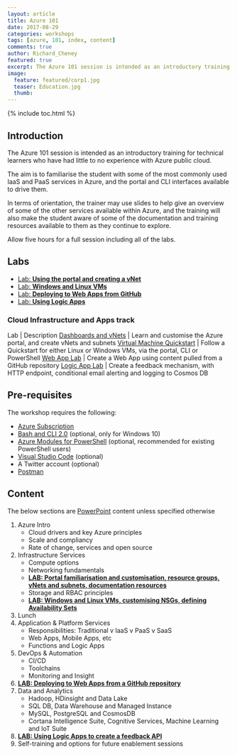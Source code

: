 ```yaml
---
layout: article
title: Azure 101
date: 2017-08-29
categories: workshops
tags: [azure, 101, index, content]
comments: true
author: Richard_Cheney
featured: true
excerpt: The Azure 101 session is intended as an introductory training for technical learners who have had little to no experience with Azure public cloud.
image:
  feature: featured/corp1.jpg
  teaser: Education.jpg
  thumb: 
---
```

{% include toc.html %}

## Introduction
The Azure 101 session is intended as an introductory training for technical learners who have had little to no experience with Azure public cloud.

The aim is to familiarise the student with some of the most commonly used IaaS and PaaS services in Azure, and the portal and CLI interfaces available to drive them.

In terms of orientation, the trainer may use slides to help give an overview of some of the other services available within Azure, and the training will also make the student aware of some of the documentation and training resources available to them as they continue to explore.

Allow five hours for a full session including all of the labs.  

## Labs
* [Lab: **Using the portal and creating a vNet**](./PortalLab/#introduction)
* [Lab: **Windows and Linux VMs**](./VMLab/#introduction)
* [Lab: **Deploying to Web Apps from GitHub**](./WebAppLab/#introduction)
* [Lab: **Using Logic Apps**](./LogicAppLab/#introduction)

### **Cloud Infrastructure and Apps track** 

Lab | Description
<a href="/workshops/azure101/PortalLab" target="_new">Dashboards and vNets</a> | Learn and customise the Azure portal, and create vNets and subnets
<a href="/workshops/azure101/VMLab" target="_new">Virtual Machine Quickstart</a> | Follow a Quickstart for either Linux or Windows VMs, via the portal, CLI or PowerShell
<a href="/workshops/azure101/WebAppLab" target="_new">Web App Lab</a> | Create a Web App using content pulled from a GitHub repository
<a href="/workshops/azure101/LogicAppsLab" target="_new">Logic App Lab</a> | Create a feedback mechanism, with HTTP endpoint, conditional email alerting and logging to Cosmos DB


## Pre-requisites
The workshop requires the following:
* [Azure Subscription](/guides/prereqs/subscription)
* [Bash and CLI 2.0](/guides/prereqs/lxss) (optional, only for Windows 10)
* [Azure Modules for PowerShell](/guides/prereqs/powershell) (optional, recommended for existing PowerShell users)
* [Visual Studio Code](/guides/prereqs/vscode) (optional)
* A Twitter account (optional)
* [Postman](https://www.getpostman.com/)

## Content
The below sections are [PowerPoint](./PresenterDeck.pptx) content unless specified otherwise
1. Azure Intro
    * Cloud drivers and key Azure principles
    * Scale and compliancy
    * Rate of change, services and open source
2. Infrastructure Services
    * Compute options
    * Networking fundamentals
    * [**LAB: Portal familiarisation and customisation, resource groups, vNets and subnets, documentation resources**](./PortalLab/#introduction)
    * Storage and RBAC principles
    * [**LAB: Windows and Linux VMs, customising NSGs, defining Availability Sets**](./VMLab/#introduction)
3. Lunch
4. Application & Platform Services
    * Responsibilities: Traditional v IaaS v PaaS v SaaS
    * Web Apps, Mobile Apps, etc
    * Functions and Logic Apps
5. DevOps & Automation
    * CI/CD
    * Toolchains
    * Monitoring and Insight
6. [**LAB: Deploying to Web Apps from a GitHub repository**](./WebAppLab/#introduction)
7. Data and Analytics
    * Hadoop, HDinsight and Data Lake
    * SQL DB, Data Warehouse and Managed Instance
    * MySQL, PostgreSQL and CosmosDB
    * Cortana Intelligence Suite, Cognitive Services, Machine Learning and IoT Suite
8. [**LAB: Using Logic Apps to create a feedback API**](./LogicAppLab/#introduction)
9. Self-training and options for future enablement sessions
